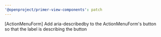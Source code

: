 ```yaml
---
'@openproject/primer-view-components': patch
---
```


[ActionMenuForm] Add aria-describedby to the ActionMenuForm's button so that the label is describing the button
